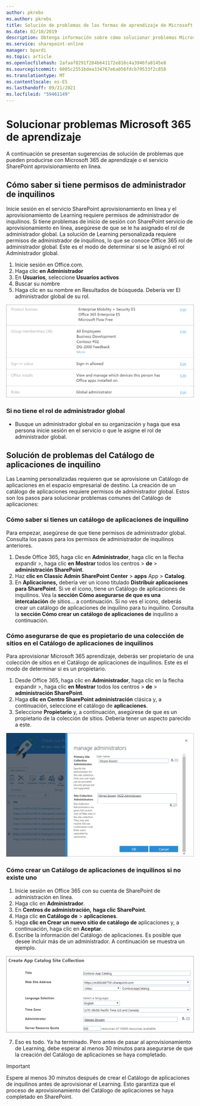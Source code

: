 ```yaml
---
author: pkrebs
ms.author: pkrebs
title: Solución de problemas de las formas de aprendizaje de Microsoft 365
ms.date: 02/10/2019
description: Obtenga información sobre cómo solucionar problemas Microsoft 365 de aprendizaje
ms.service: sharepoint-online
manager: bpardi
ms.topic: article
ms.openlocfilehash: 2afaaf8291f284b641172e816c4a3946fa8145e8
ms.sourcegitcommit: 6005c2551bdea334767e6a056fdcb79533f2c858
ms.translationtype: MT
ms.contentlocale: es-ES
ms.lasthandoff: 09/21/2021
ms.locfileid: "59461149"
---
```

# <a name="troubleshoot-microsoft-365-learning-pathways"></a>Solucionar problemas Microsoft 365 de aprendizaje

A continuación se presentan sugerencias de solución de problemas que pueden producirse con Microsoft 365 de aprendizaje o el servicio SharePoint aprovisionamiento en línea.

## <a name="how-to-know-if-you-have-tenant-admin-permissions"></a>Cómo saber si tiene permisos de administrador de inquilinos

Inicie sesión en el servicio SharePoint aprovisionamiento en línea y el aprovisionamiento de Learning requiere permisos de administrador de inquilinos. Si tiene problemas de inicio de sesión con SharePoint servicio de aprovisionamiento en línea, asegúrese de que se le ha asignado el rol de administrador global. La solución de Learning personalizada requiere permisos de administrador de inquilinos, lo que se conoce Office 365 rol de administrador global. Este es el modo de determinar si se le asignó el rol Administrador global.

1.  Inicie sesión en Office.com.
2.  Haga clic **en Administrador**
3.  En **Usuarios**, seleccione **Usuarios activos**
4.  Buscar su nombre
5.  Haga clic en su nombre en Resultados de búsqueda. Debería ver El administrador global de su rol.

![Administrador global para el rol](media/cg-globaladminrole.png)

### <a name="if-you-dont-have-the-global-administrator-role"></a>Si no tiene el rol de administrador global
- Busque un administrador global en su organización y haga que esa persona inicie sesión en el servicio o que le asigne el rol de administrador global.

## <a name="tenant-app-catalog-troubleshooting"></a>Solución de problemas del Catálogo de aplicaciones de inquilino
Las Learning personalizadas requieren que se aprovisione un Catálogo de aplicaciones en el espacio empresarial de destino. La creación de un catálogo de aplicaciones requiere permisos de administrador global. Estos son los pasos para solucionar problemas comunes del Catálogo de aplicaciones:

### <a name="how-to-know-if-you-have-a-tenant-app-catalog"></a>Cómo saber si tienes un catálogo de aplicaciones de inquilino 
Para empezar, asegúrese de que tiene permisos de administrador global. Consulta los pasos para los permisos de administrador de inquilinos anteriores.

1. Desde Office 365, haga clic en **Administrador**, haga clic en la flecha expandir >, haga clic **en Mostrar** todos los centros  >  **de**  >  **administración SharePoint**.
2. Haz **clic en Classic Admin SharePoint Center**  >  **apps** App  >  **Catalog**.
3. En **Aplicaciones,** debería ver un icono titulado **Distribuir aplicaciones para SharePoint**. Si ve el icono, tiene un Catálogo de aplicaciones de inquilinos. Vea la **sección Cómo asegurarse de que es una intercalación** de sitios... a continuación. Si no ves el icono, deberás crear un catálogo de aplicaciones de inquilino para tu inquilino. Consulta la **sección Cómo crear un catálogo de aplicaciones de** inquilino a continuación.

### <a name="how-to-ensure-you-are-a-site-collection-owner-on-the-tenant-app-catalog"></a>Cómo asegurarse de que es propietario de una colección de sitios en el Catálogo de aplicaciones de inquilinos 
Para aprovisionar Microsoft 365 aprendizaje, deberás ser propietario de una colección de sitios en el Catálogo de aplicaciones de inquilinos. Este es el modo de determinar si es un propietario.

1. Desde Office 365, haga clic en **Administrador**, haga clic en la flecha expandir >, haga clic **en Mostrar** todos los centros  >  **de**  >  **administración SharePoint**.
2. Haga **clic en Centro SharePoint administración** clásica y, a continuación, seleccione el catálogo de **aplicaciones**.
3. Seleccione **Propietario** y, a continuación, asegúrese de que es un propietario de la colección de sitios. Debería tener un aspecto parecido a este.
 
![Propietario de la colección de sitios](media/cg-sitecollectionowner.png)

### <a name="how-to-create-a-tenant-app-catalog-if-one-doesnt-exists"></a>Cómo crear un Catálogo de aplicaciones de inquilinos si no existe uno 
1. Inicie sesión en Office 365 con su cuenta de SharePoint de administración en línea.
2. Haga clic en **Administrador**.
3. En **Centros de administración,** **haga clic SharePoint**. 
4. Haga clic **en Catálogo de**  >  **aplicaciones**.
5. Haga **clic en Crear un nuevo sitio de catálogo de** aplicaciones y, a continuación, haga clic en **Aceptar**. 
6.  Escribe la información del Catálogo de aplicaciones. Es posible que desee incluir más de un administrador. A continuación se muestra un ejemplo.  

![Finalizar la introducción de información para el catálogo de aplicaciones](media/cg-appcatalogfinish.png)

7.  Eso es todo. Ya ha terminado. Pero antes de pasar al aprovisionamiento de Learning, debe esperar al menos 30 minutos para asegurarse de que la creación del Catálogo de aplicaciones se haya completado. 

> [!IMPORTANT]
> Espere al menos 30 minutos después de crear el Catálogo de aplicaciones de inquilinos antes de aprovisionar el Learning. Esto garantiza que el proceso de aprovisionamiento del Catálogo de aplicaciones se haya completado en SharePoint. 